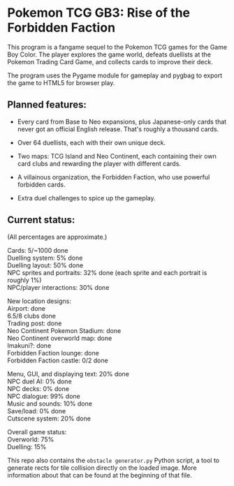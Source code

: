 # Pokemon TCG GB3: Rise of the Forbidden Faction

This program is a fangame sequel to the Pokemon TCG games for the Game Boy Color. The player explores the game world, defeats duellists at the Pokemon Trading Card Game, and collects cards to improve their deck.

The program uses the Pygame module for gameplay and pygbag to export the game to HTML5 for browser play.

## Planned features:

* Every card from Base to Neo expansions, plus Japanese-only cards that never got an official English release. That's roughly a thousand cards.

* Over 64 duellists, each with their own unique deck.

* Two maps: TCG Island and Neo Continent, each containing their own card clubs and rewarding the player with different cards.

* A villainous organization, the Forbidden Faction, who use powerful forbidden cards.

* Extra duel challenges to spice up the gameplay.

## Current status:

(All percentages are approximate.)

Cards: 5/~1000 done  
Duelling system: 5% done  
Duelling layout: 50% done  
NPC sprites and portraits: 32% done (each sprite and each portrait is roughly 1%)  
NPC/player interactions: 30% done  

New location designs:  
Airport: done  
6.5/8 clubs done  
Trading post: done  
Neo Continent Pokemon Stadium: done  
Neo Continent overworld map: done  
Imakuni?: done  
Forbidden Faction lounge: done  
Forbidden Faction castle: 0/2 done  
 
Menu, GUI, and displaying text: 20% done  
NPC duel AI: 0% done  
NPC decks: 0% done  
NPC dialogue: 99% done  
Music and sounds: 10% done  
Save/load: 0% done  
Cutscene system: 20% done

Overall game status:  
Overworld: 75%  
Duelling: 15%  

This repo also contains the `obstacle generator.py` Python script, a tool to generate rects for tile collision directly on the loaded image. More information about that can be found at the beginning of that file.